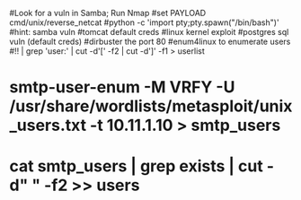 #Look for a vuln in Samba; Run Nmap
#set PAYLOAD cmd/unix/reverse_netcat
#python -c 'import pty;pty.spawn("/bin/bash")'
#hint: samba vuln
#tomcat default creds
#linux kernel exploit
#postgres sql vuln (default creds)
#dirbuster the port 80
#enum4linux to enumerate users
#!! | grep 'user:' | cut -d'[' -f2 | cut -d']' -f1 > userlist
# smtp-user-enum -M VRFY -U /usr/share/wordlists/metasploit/unix_users.txt -t 10.11.1.10 > smtp_users
# cat smtp_users | grep exists | cut -d" " -f2 >> users
